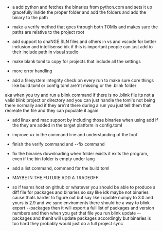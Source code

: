 <!-- - some form of sand boxing? -->


- a add python and fetches the binaries from python.com and sets it up gracefully inside the proper folder and add the folders and add the binary to the path

- make a verify method that goes through both TOMls and makes sure the paths are relative to the project root


 
- add support to chaNGE SLN files and others in vs and vscode for better inclusion and intellisense
idk if this is important people can just add to their include path in visual studio



- make blank toml to copy for projects that include all the settings

- more error handling

- add a filesystem integrity check on every run to make sure core things like build.toml or config.toml are'nt missing or the .blink folder

aka when you try and run a blink command if there is no .blink file its not a valid blink project or directory and you can just handle the toml's not being there normally and if they are'nt there during a run you just tell them that recreate the file and they can populate it again

- add linux and mac support by including those binaries when using add if the they are added in the target platform in config.toml



- improve ux in the command line and understanding of the tool

- finish the verify command and --fix command


- fix the binaries downloading when folder exists it exits the program, even if the bin folder is empty under lang

- add a list command, command for the build.toml



- MAYBE IN THE FUTURE ADD A TRADEOFF
 - so if teams host on github or whatever you should be able to produce a diff file for packages and binaries so say like idk maybe not binaries cause thats harder to figure out but say like i update numpy to 3.0 and yours is 2.9 and we sync enviroments there should be a way to blink export --packages then it will export a full list of packages and version numbers and then when you get that file you run blink update --packages and thenit will update packages accordingly but binaries is too hard they probably would just do a full project sync

